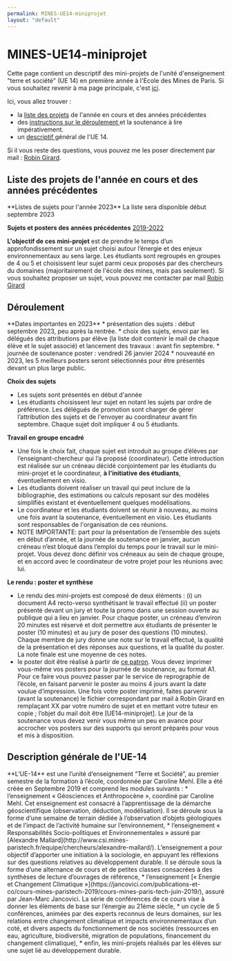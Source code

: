 ```yaml
---
permalink: MINES-UE14-miniprojet
layout: "default"
---
```


# MINES-UE14-miniprojet

Cette page contient un descriptif des mini-projets de l'unité d'enseignement "terre et société" (UE 14) en première année à l'Ecole des Mines de Paris. Si vous souhaitez revenir à ma page principale, c'est [ici]({{site.url}}/index.html).

Ici, vous allez trouver :
- la <a href="#listeprojets"> liste des projets</a>  de l'année en cours et des années précédentes
- des <a href="#deroulement"> instructions sur le déroulement </a> et la soutenance à lire impérativement.
- un  <a href="#descriptif"> descriptif </a> général de l'UE 14.

Si il vous reste des questions, vous pouvez me les poser directement par mail : [Robin Girard](mailto:robin.girard@mines-paristech.fr).


## Liste des projets de l'année en cours et des années précédentes
 <a id="listeprojets">
**Listes de sujets pour l'année 2023**
La liste sera disponible début septembre 2023

**Sujets et posters des années précédentes** [2019-2022]({{site.url}}/ListeProjetsPrecedents.html)

**L'objectif de ces mini-projet** est de prendre le temps d’un approfondissement sur un sujet choisi autour l’énergie et des enjeux environnementaux au sens large. Les étudiants sont regroupés en groupes de 4 ou 5 et choisissent leur sujet parmi ceux proposés par des chercheurs du domaines (majoritairement de l'école des mines, mais pas seulement). Si vous souhaitez proposer un sujet, vous pouvez me contacter par mail [Robin Girard](mailto:robin.girard@mines-paristech.fr)

## Déroulement
 <a id="deroulement">
**Dates importantes en 2023**
 * présentation des sujets : début septembre 2023, peu après la rentrée.
 * choix des sujets, envoi par les délégués des attributions par élève (la liste doit contenir le mail de chaque élève et le sujet associé) et lancement des travaux : avant fin septembre.
 * journée de soutenance poster : vendredi 26 janvier 2024
 * nouveauté en 2023, les 5 meilleurs posters seront sélectionnés pour être présentés devant un plus large public.

**Choix des sujets**
 * Les sujets sont présentés en début d'année
 * Les étudiants choisissent leur sujet en notant les sujets par ordre de préférence. Les délégués de promotion sont charger de gérer l’attribution des sujets et de l'envoyer au coordinateur avant fin septembre. Chaque sujet doit impliquer 4 ou 5 étudiants.

 **Travail en groupe encadré**
 * Une fois le choix fait, chaque sujet est introduit au groupe d’élèves par l’enseignant-chercheur qui l’a proposé (coordinateur). Cette introduction est réalisée sur un créneau décidé conjointement par les étudiants du mini-projet et le coordinateur, **à l'initiative des étudiants**, éventuellement en visio.
 * Les étudiants doivent réaliser un travail qui peut inclure de la bibliographie, des estimations ou calculs reposant sur des modèles simplifiés existant et éventuellement quelques modélisations.
 * Le coordinateur et les étudiants doivent se réunir à nouveau, au moins une fois avant la soutenance, éventuellement en visio. Les étudiants sont responsables de l'organisation de ces réunions.
 * NOTE IMPORTANTE: part pour la présentation de l’ensemble des sujets en début d’année, et la journée de soutenance en janvier, aucun créneau n’est bloqué dans l’emploi du temps pour le travail sur le mini-projet. Vous devez donc définir vos créneaux au sein de chaque groupe, et en accord avec le coordinateur de votre projet pour les réunions avec lui.

 **Le rendu : poster et synthèse**
 * Le rendu des mini-projets est composé de deux éléments : (i) un document A4 recto-verso synthétisant le travail effectué (ii) un poster présenté devant un jury et toute la promo dans une session ouverte au publique qui a lieu en janvier. Pour chaque poster, un créneau d’environ 20 minutes est réservé et doit permettre aux étudiants de présenter le poster (10 minutes) et au jury de poser des questions (10 minutes). Chaque membre de jury donne une note sur le travail effectué, la qualité de la présentation et des réponses aux questions, et la qualité du poster. La note finale est une moyenne de ces notes.
 *	le poster doit être réalisé à partir de [ce patron](https://robingirard.github.io/MINES-UE14-miniprojet/UE14-2023-Sujet-XX.pptx). Vous devez imprimer vous-même vos posters pour la journée de soutenance, au format A1. Pour ce faire vous pouvez passer par le service de reprographie de l’école, en faisant parvenir le poster au moins 4 jours avant la date voulue d’impression. Une fois votre poster imprimé, faites parvenir (avant la soutenance) le fichier correspondant par mail à Robin Girard en remplaçant XX par votre numéro de sujet et en mettant votre tuteur en copie ; l’objet du mail doit être [UE14-miniprojet]. Le jour de la soutenance vous devez venir vous même un peu en avance pour accrocher vos posters sur des supports qui seront préparés pour vous et mis à disposition.

## Description générale de l'UE-14
 <a id="descriptif">
**L’UE-14** est une l’unité d’enseignement “Terre et Société”, au premier semestre de la formation à l’école, coordonnée par Caroline Mehl. Elle a été créée en Septembre 2019 et comprend les modules suivants :
*	l’enseignement « Géosciences et Anthropocène », coordiné par Caroline Mehl. Cet enseignement est consacré à l’apprentissage de la démarche géoscientifique (observation, déduction, modélisation). Il se déroule sous la forme d’une semaine de terrain dédiée à l’observation d’objets géologiques et de l’impact de l’activité humaine sur l’environnement,
*	l’enseignement « Responsabilités Socio-politiques et Environnementales » assuré par [Alexandre Mallard](http://www.csi.mines-paristech.fr/equipe/chercheurs/alexandre-mallard/). L’enseignement a pour objectif d’apporter une initiation à la sociologie, en appuyant les réflexions sur des questions relatives au développement durable. Il se déroule sous la forme d’une alternance de cours et de petites classes consacrées à des synthèses de lecture d’ouvrages de référence,
*	l’enseignement [« Energie et Changement Climatique »](https://jancovici.com/publications-et-co/cours-mines-paristech-2019/cours-mines-paris-tech-juin-2019/), assuré par Jean-Marc Jancovici. La série de conférences de ce cours vise à donner les éléments de base sur l’énergie au 21ème siècle,
*	un cycle de 5 conférences, animées par des experts reconnus de leurs domaines, sur les relations entre changement climatique et impacts environnementaux d’un coté, et divers aspects du fonctionnement de nos sociétés (ressources en eau, agriculture, biodiversité, migration de populations, financement du changement climatique),
*	enfin, les mini-projets réalisés par les élèves sur une sujet lié au développement durable.
